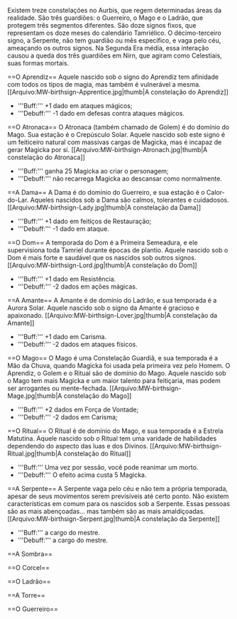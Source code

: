 <!-- TITLE: Astrologia -->
<!-- SUBTITLE: Constelações do Aurbis -->

Existem treze constelações no Aurbis, que regem determinadas áreas da realidade. São três guardiões: o Guerreiro, o Mago e o Ladrão, que protegem três segmentos diferentes. São doze signos fixos, que representam os doze meses do calendário Tamriélico. O décimo-terceiro signo, a Serpente, não tem guardião ou mês específico, e vaga pelo céu, ameaçando os outros signos. Na Segunda Era média, essa interação causou a queda dos três guardiões em Nirn, que agiram como Celestiais, suas formas mortais. 

==O Aprendiz==
Aquele nascido sob o signo do Aprendiz tem afinidade com todos os tipos de magia, mas também é vulnerável a mesma.
[[Arquivo:MW-birthsign-Apprentice.jpg|thumb|A constelação do Aprendiz]]
* '''Buff:''' +1 dado em ataques mágicos;
* '''Debuff:''' -1 dado em defesas contra ataques mágicos.

==O Atronaca==
O Atronaca (também chamado de Golem) é do domínio do Mago. Sua estação é o Crepúsculo Solar. Aquele nascido sob este signo é um feiticeiro natural com massivas cargas de Magicka, mas é incapaz de gerar Magicka por si.
[[Arquivo:MW-birthsign-Atronach.jpg|thumb|A constelação do Atronaca]]
* '''Buff:''' ganha 25 Magicka ao criar o personagem;
* '''Debuff:''' não recarrega Magicka ao descansar como normalmente.

==A Dama==
A Dama é do domínio do Guerreiro, e sua estação é o Calor-do-Lar. Aqueles nascidos sob a Dama são calmos, tolerantes e cuidadosos.
[[Arquivo:MW-birthsign-Lady.jpg|thumb|A constelação da Dama]]
* '''Buff:''' +1 dado em feitiços de Restauração;
* '''Debuff:''' -1 dado em ataque.

==O Dom==
A temporada do Dom é a Primeira Semeadura, e ele supervisiona toda Tamriel durante épocas de plantio. Aquele nascido sob o Dom é mais forte e saudável que os nascidos sob outros signos.
[[Arquivo:MW-birthsign-Lord.jpg|thumb|A constelação do Dom]]
* '''Buff:''' +1 dado em Resistência.
* '''Debuff:''' -2 dados em ações mágicas.

==A Amante==
A Amante é de domínio do Ladrão, e sua temporada é a Aurora Solar. Aquele nascido sob o signo da Amante é gracioso e apaixonado.
[[Arquivo:MW-birthsign-Lover.jpg|thumb|A constelação da Amante]]
* '''Buff:''' +1 dado em Carisma.
* '''Debuff:''' -2 dados em ataques físicos.

==O Mago==
O Mago é uma Constelação Guardiã, e sua temporada é a Mão da Chuva, quando Magicka foi usada pela primeira vez pelo Homem. O Aprendiz, o Golem e o Ritual são de domínio do Mago. Aquele nascido sob o Mago tem mais Magicka e um maior talento para feitiçaria, mas podem ser arrogantes ou mente-fechada.
[[Arquivo:MW-birthsign-Mage.jpg|thumb|A constelação do Mago]]
* '''Buff:''' +2 dados em Força de Vontade;
* '''Debuff:''' -2 dados em Carisma;

==O Ritual==
O Ritual é de domínio do Mago, e sua temporada é a Estrela Matutina. Aquele nascido sob o Ritual tem uma varidade de habilidades dependendo do aspecto das luas e dos Divinos.
[[Arquivo:MW-birthsign-Ritual.jpg|thumb|A constelação do Ritual]]
* '''Buff:''' Uma vez por sessão, você pode reanimar um morto.
* '''Debuff:''' O efeito acima custa 5 Magicka.

==A Serpente==
A Serpente vaga pelo céu e não tem a própria temporada, apesar de seus movimentos serem previsíveis até certo ponto. Não existem características em comum para os nascidos sob a Serpente. Essas pessoas são as mais abençoadas... mas também são as mais amaldiçoadas.
[[Arquivo:MW-birthsign-Serpent.jpg|thumb|A constelação da Serpente]]
* '''Buff:''' a cargo do mestre.
* '''Debuff:''' a cargo do mestre.

==A Sombra==

==O Corcel==

==O Ladrão==

==A Torre==

==O Guerreiro==
